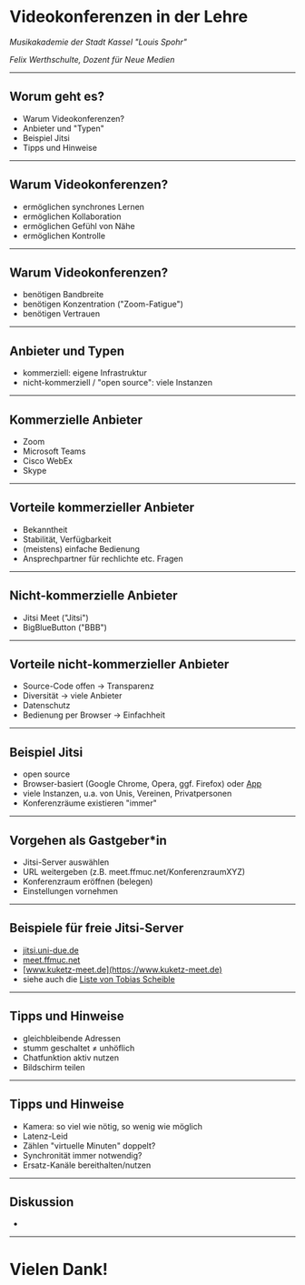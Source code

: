 # Videokonferenzen in der Lehre

_Musikakademie der Stadt Kassel "Louis Spohr"_

_Felix Werthschulte, Dozent für Neue Medien_

---

## Worum geht es?

* Warum Videokonferenzen?
* Anbieter und "Typen"
* Beispiel Jitsi
* Tipps und Hinweise

---

## Warum Videokonferenzen?

* ermöglichen synchrones Lernen
* ermöglichen Kollaboration
* ermöglichen Gefühl von Nähe
* ermöglichen Kontrolle

---

## Warum Videokonferenzen?

* benötigen Bandbreite
* benötigen Konzentration ("Zoom-Fatigue")
* benötigen Vertrauen

---

## Anbieter und Typen

* kommerziell: eigene Infrastruktur
* nicht-kommerziell / "open source": viele Instanzen

---

## Kommerzielle Anbieter

* Zoom
* Microsoft Teams
* Cisco WebEx
* Skype

---

## Vorteile kommerzieller Anbieter

* Bekanntheit
* Stabilität, Verfügbarkeit
* (meistens) einfache Bedienung
* Ansprechpartner für rechlichte etc. Fragen

---

## Nicht-kommerzielle Anbieter

* Jitsi Meet ("Jitsi")
* BigBlueButton ("BBB")

---

## Vorteile nicht-kommerzieller Anbieter

* Source-Code offen → Transparenz
* Diversität → viele Anbieter
* Datenschutz
* Bedienung per Browser → Einfachheit

---

## Beispiel Jitsi

* open source
* Browser-basiert (Google Chrome, Opera, ggf. Firefox) oder [App](https://play.google.com/store/apps/details?id=org.jitsi.meet&hl=de_DE)
* viele Instanzen, u.a. von Unis, Vereinen, Privatpersonen
* Konferenzräume existieren "immer"

---

## Vorgehen als Gastgeber*in

* Jitsi-Server auswählen
* URL weitergeben (z.B. meet.ffmuc.net/KonferenzraumXYZ)
* Konferenzraum eröffnen (belegen)
* Einstellungen vornehmen

---

## Beispiele für freie Jitsi-Server

* [jitsi.uni-due.de](https://jitsi.uni-due.de)
* [meet.ffmuc.net](https://meet.ffmuc.net)
* [www.kuketz-meet.de](https://www.kuketz-meet.de)
* siehe auch die [Liste von Tobias Scheible](https://scheible.it/liste-mit-oeffentlichen-jitsi-meet-instanzen/)

---

## Tipps und Hinweise

* gleichbleibende Adressen
* stumm geschaltet ≠ unhöflich
* Chatfunktion aktiv nutzen
* Bildschirm teilen

---

## Tipps und Hinweise

* Kamera: so viel wie nötig, so wenig wie möglich
* Latenz-Leid
* Zählen "virtuelle Minuten" doppelt?
* Synchronität immer notwendig?
* Ersatz-Kanäle bereithalten/nutzen

---

## Diskussion

* 

---

# Vielen Dank!
